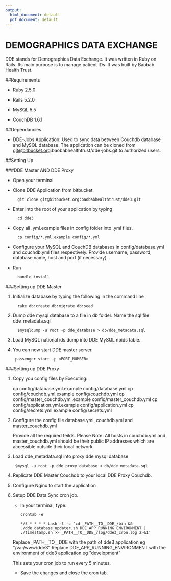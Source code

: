 ```yaml
---
output:
  html_document: default
  pdf_document: default
---
```

# DEMOGRAPHICS DATA EXCHANGE

DDE stands for Demographics Data Exchange. It was written in Ruby on Rails. Its main purpose is to manage patient IDs. 
It was built by Baobab Health Trust. 


##Requirements

* Ruby 2.5.0

* Rails 5.2.0

* MySQL 5.5

* CouchDB 1.6.1

##Dependancies

* DDE-Jobs Application: Used to sync data between Couchdb database and MySQL database.
                        The application can be cloned from git@bitbucket.org:baobabhealthtrust/dde-jobs.git
                        to authorized users.

##Setting Up

###DDE Master AND DDE Proxy

* Open your terminal

* Clone DDE Application from bitbucket.
  ```
    git clone git@bitbucket.org:baobabhealthtrust/dde3.git
  ```
  
* Enter into the root of your application by typing 
  ```
    cd dde3
  ```
  
* Copy all .yml.example files in config folder into .yml files.
  ```
    cp config/*.yml.example config/*.yml
  ```
  
* Configure your MySQL and CouchDB databases in config/database.yml and couchdb.yml files respectively.
  Provide username, password, database name, host and port (if necessary).

* Run
  ```
    bundle install
  ```

###Setting up DDE Master

1. Initialize database by typing the following in the command line 
   ```
     rake db:create db:migrate db:seed
   ```
   
2. Dump dde mysql database to a file in db folder. Name the sql file dde_metadata.sql
   ```
     $mysqldump -u root -p dde_database > db/dde_metadata.sql
   ```

3. Load MySQL national ids dump into DDE MySQL npids table.

4. You can now start DDE master server.
   ```
    passenger start -p <PORT_NUMBER>
   ```

###Setting up DDE Proxy

1. Copy you config files by Executing:

    cp config/database.yml.example config/database.yml
    cp config/couchdb.yml.example config/couchdb.yml
    cp config/master_couchdb.yml.example config/master_couchdb.yml
    cp config/application.yml.example config/application.yml
    cp config/secrets.yml.example config/secrets.yml

2. Configure the config file database.yml, couchdb.yml and master_couchdb.yml
   
    Provide all the required feilds.
    Please Note: All hosts in couchdb.yml and master_couchdb.yml should be their public IP addresses which are accessible outside their local network.

3. Load dde_metadata.sql into proxy dde mysql database
   ```
    $mysql -u root -p dde_proxy_database < db/dde_metadata.sql
   ```
   
4. Replicate DDE Master Couchdb to your local DDE Proxy Couchdb.

5. Configure Nginx to start the application
  
6. Setup DDE Data Sync cron job.

    * In your terminal, type:
      ```
      crontab -e

      */5 * * * * bash -l -c 'cd _PATH__TO__DDE_/bin && ./dde_database_updater.sh DDE_APP_RUNNING_ENVIRONMENT | ./timestamp.sh >> _PATH__TO__DDE_/log/dde3_cron.log 2>&1'
        ```
    Replace _PATH__TO__DDE with the path of dde3 application eg "/var/www/dde3"
    Replace DDE_APP_RUNNING_ENVIRONMENT with the environment of dde3 application eg "development"

    This sets your cron job to run every 5 minutes.

    * Save the changes and close the cron tab.





